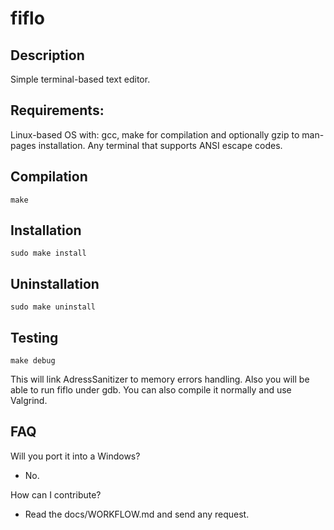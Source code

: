 # fiflo

## Description
Simple terminal-based text editor.

## Requirements:
Linux-based OS with: gcc, make for compilation and optionally gzip to man-pages
installation. Any terminal that supports ANSI escape codes.

## Compilation
```
make
```

## Installation
```
sudo make install
```

## Uninstallation
```
sudo make uninstall
```

## Testing
```
make debug
```
This will link AdressSanitizer to memory errors handling. Also you will be able
to run fiflo under gdb. You can also compile it normally and use Valgrind.

## FAQ
Will you port it into a Windows?
- No.

How can I contribute?
- Read the docs/WORKFLOW.md and send any request.
